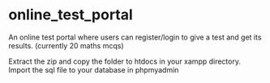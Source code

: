 # online_test_portal
An online test portal where users can register/login to give a test and get its results. (currently 20 maths mcqs)

Extract the zip and copy the folder to htdocs in your xampp directory.
Import the sql file to your database in phpmyadmin
